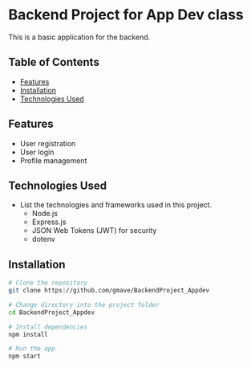 # Backend Project for App Dev class

This is a basic application for the backend.

## Table of Contents

- [Features](#features)
- [Installation](#installation)
- [Technologies Used](#technologiesused)
  

## Features

  - User registration
  - User login
  - Profile management

## Technologies Used

- List the technologies and frameworks used in this project. 
  - Node.js
  - Express.js
  - JSON Web Tokens (JWT) for security
  - dotenv


## Installation



```bash
# Clone the repository
git clone https://github.com/gmave/BackendProject_Appdev

# Change directory into the project folder
cd BackendProject_Appdev

# Install dependencies
npm install

# Run the app
npm start
